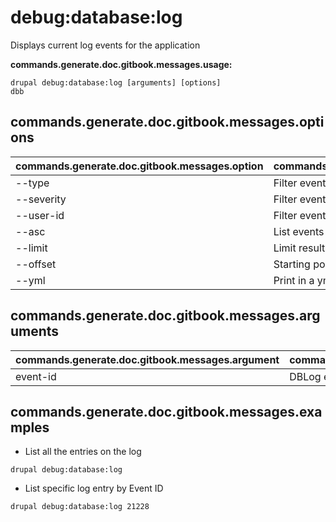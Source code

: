 # debug:database:log
Displays current log events for the application

**commands.generate.doc.gitbook.messages.usage:**
```
drupal debug:database:log [arguments] [options]
dbb
```

## commands.generate.doc.gitbook.messages.options
commands.generate.doc.gitbook.messages.option | commands.generate.doc.gitbook.messages.details
-------|-------------
--type | Filter events by a specific type
--severity | Filter events by a specific level of severity
--user-id | Filter events by a specific user id
--asc | List events in ascending order
--limit | Limit results to a specific number
--offset | Starting point of a limit
--yml | Print in a yml style

## commands.generate.doc.gitbook.messages.arguments
commands.generate.doc.gitbook.messages.argument | commands.generate.doc.gitbook.messages.details
---------|-------------
event-id | DBLog event ID

## commands.generate.doc.gitbook.messages.examples
* List all the entries on the log
```
drupal debug:database:log
```
* List specific log entry by Event ID
```
drupal debug:database:log 21228
```
